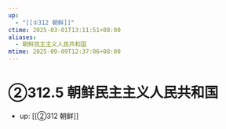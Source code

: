 ```yaml
---
up:
  - "[[②312 朝鲜]]"
ctime: 2025-03-01T13:11:51+08:00
aliases:
  - 朝鲜民主主义人民共和国
mtime: 2025-09-09T12:37:06+08:00
---
```


# ②312.5 朝鲜民主主义人民共和国

- up: [[②312 朝鲜]]
